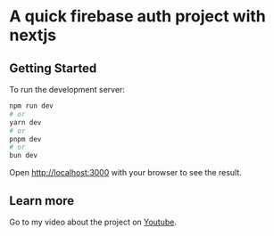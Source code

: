 # A quick firebase auth project with nextjs
## Getting Started

To run the development server:

```bash
npm run dev
# or
yarn dev
# or
pnpm dev
# or
bun dev
```

Open [http://localhost:3000](http://localhost:3000) with your browser to see the result.

## Learn more
Go to my video about the project on [Youtube](https://youtu.be/SxZNxRdkt3s?si=HzWttVWP2ddGiiXM).